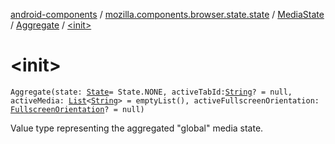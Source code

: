 [android-components](../../../index.md) / [mozilla.components.browser.state.state](../../index.md) / [MediaState](../index.md) / [Aggregate](index.md) / [&lt;init&gt;](./-init-.md)

# &lt;init&gt;

`Aggregate(state: `[`State`](../-state/index.md)` = State.NONE, activeTabId: `[`String`](https://kotlinlang.org/api/latest/jvm/stdlib/kotlin/-string/index.html)`? = null, activeMedia: `[`List`](https://kotlinlang.org/api/latest/jvm/stdlib/kotlin.collections/-list/index.html)`<`[`String`](https://kotlinlang.org/api/latest/jvm/stdlib/kotlin/-string/index.html)`> = emptyList(), activeFullscreenOrientation: `[`FullscreenOrientation`](../-fullscreen-orientation/index.md)`? = null)`

Value type representing the aggregated "global" media state.

